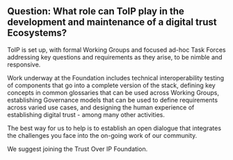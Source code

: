 ## Question: What role can ToIP play in the development and maintenance of a digital trust Ecosystems?

ToIP is set up, with formal Working Groups and focused ad-hoc Task Forces addressing key questions and requirements as they arise, to be nimble and responsive.

Work underway at the Foundation includes technical interoperability testing of components that go into a complete version of the stack, defining key concepts in common glossaries that can be used across Working Groups, establishing Governance models that can be used to define requirements across varied use cases, and designing the human experience of establishing digital trust - among many other activities.

The best way for us to help is to establish an open dialogue that integrates the challenges you face into the on-going work of our community.

We suggest joining the Trust Over IP Foundation.

